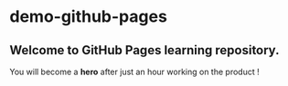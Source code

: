 # demo-github-pages

## Welcome to GitHub Pages learning repository.
You will become a **hero** after just an hour working on the product !
